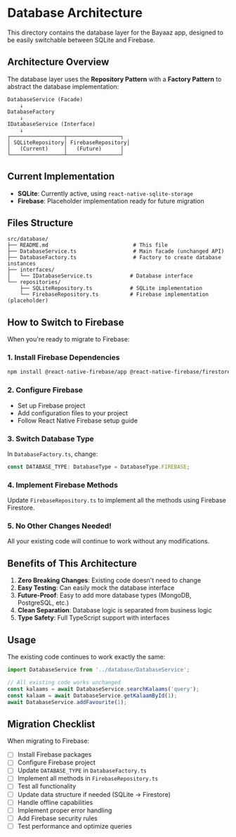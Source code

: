 # Database Architecture

This directory contains the database layer for the Bayaaz app, designed to be easily switchable between SQLite and Firebase.

## Architecture Overview

The database layer uses the **Repository Pattern** with a **Factory Pattern** to abstract the database implementation:

```
DatabaseService (Facade)
    ↓
DatabaseFactory
    ↓
IDatabaseService (Interface)
    ↓
┌─────────────────┬─────────────────┐
│ SQLiteRepository│ FirebaseRepository│
│   (Current)     │   (Future)      │
└─────────────────┴─────────────────┘
```

## Current Implementation

- **SQLite**: Currently active, using `react-native-sqlite-storage`
- **Firebase**: Placeholder implementation ready for future migration

## Files Structure

```
src/database/
├── README.md                           # This file
├── DatabaseService.ts                  # Main facade (unchanged API)
├── DatabaseFactory.ts                  # Factory to create database instances
├── interfaces/
│   └── IDatabaseService.ts            # Database interface
└── repositories/
    ├── SQLiteRepository.ts            # SQLite implementation
    └── FirebaseRepository.ts          # Firebase implementation (placeholder)
```

## How to Switch to Firebase

When you're ready to migrate to Firebase:

### 1. Install Firebase Dependencies
```bash
npm install @react-native-firebase/app @react-native-firebase/firestore
```

### 2. Configure Firebase
- Set up Firebase project
- Add configuration files to your project
- Follow React Native Firebase setup guide

### 3. Switch Database Type
In `DatabaseFactory.ts`, change:
```typescript
const DATABASE_TYPE: DatabaseType = DatabaseType.FIREBASE;
```

### 4. Implement Firebase Methods
Update `FirebaseRepository.ts` to implement all the methods using Firebase Firestore.

### 5. No Other Changes Needed!
All your existing code will continue to work without any modifications.

## Benefits of This Architecture

1. **Zero Breaking Changes**: Existing code doesn't need to change
2. **Easy Testing**: Can easily mock the database interface
3. **Future-Proof**: Easy to add more database types (MongoDB, PostgreSQL, etc.)
4. **Clean Separation**: Database logic is separated from business logic
5. **Type Safety**: Full TypeScript support with interfaces

## Usage

The existing code continues to work exactly the same:

```typescript
import DatabaseService from '../database/DatabaseService';

// All existing code works unchanged
const kalaams = await DatabaseService.searchKalaams('query');
const kalaam = await DatabaseService.getKalaamById(1);
await DatabaseService.addFavourite(1);
```

## Migration Checklist

When migrating to Firebase:

- [ ] Install Firebase packages
- [ ] Configure Firebase project
- [ ] Update `DATABASE_TYPE` in `DatabaseFactory.ts`
- [ ] Implement all methods in `FirebaseRepository.ts`
- [ ] Test all functionality
- [ ] Update data structure if needed (SQLite → Firestore)
- [ ] Handle offline capabilities
- [ ] Implement proper error handling
- [ ] Add Firebase security rules
- [ ] Test performance and optimize queries
